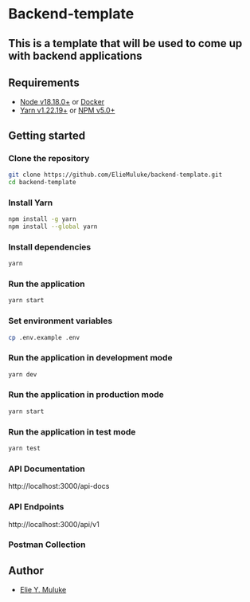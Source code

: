 # Backend-template

## This is a template that will be used to come up with backend applications

## Requirements

- [Node v18.18.0+](https://nodejs.org/en/download/current/) or [Docker](https://www.docker.com/)
- [Yarn v1.22.19+](https://yarnpkg.com/en/docs/install) or [NPM v5.0+](https://www.npmjs.com/get-npm)

## Getting started

### Clone the repository

```bash
git clone https://github.com/ElieMuluke/backend-template.git
cd backend-template
```

### Install Yarn

```bash
npm install -g yarn
npm install --global yarn
```

### Install dependencies

```bash
yarn
```

### Run the application

```bash
yarn start
```

### Set environment variables

```bash
cp .env.example .env
```

### Run the application in development mode

```bash
yarn dev
```

### Run the application in production mode

```bash
yarn start
```

### Run the application in test mode

```bash
yarn test
```

### API Documentation

http://localhost:3000/api-docs

### API Endpoints

http://localhost:3000/api/v1

### Postman Collection

## Author

- [Elie Y. Muluke]('https://github.com/ElieMuluke')
